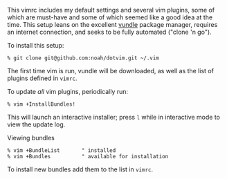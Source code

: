 This vimrc includes my default settings and several vim plugins, some of
which are must-have and some of which seemed like a good idea at the
time.  This setup leans on the excellent
[vundle](https://github.com/gmarik/vundle.git) package manager, requires
an internet connection, and seeks to be fully automated ("clone 'n go").

To install this setup:

```
% git clone git@github.com:noah/dotvim.git ~/.vim
```

The first time vim is run, vundle will be downloaded, as well as the
list of plugins defined in `vimrc`.

To update *all* vim plugins, periodically run:

```
% vim +InstallBundles!
```

This will launch an interactive installer; press `l` while in
interactive mode to view the update log.

Viewing bundles

```
% vim +BundleList       " installed
% vim +Bundles          " available for installation
```

To install new bundles add them to the list in `vimrc`.
